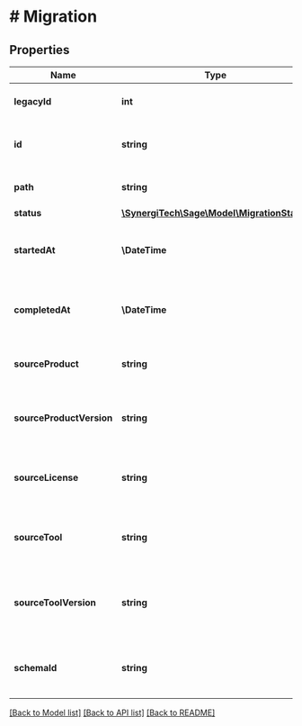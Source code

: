 # # Migration

## Properties

Name | Type | Description | Notes
------------ | ------------- | ------------- | -------------
**legacyId** | **int** | The legacy ID for the item | [optional]
**id** | **string** | The unique identifier for the migration | [optional]
**path** | **string** | The api path for this item | [optional]
**status** | [**\SynergiTech\Sage\Model\MigrationStatus**](MigrationStatus.md) |  | [optional]
**startedAt** | **\DateTime** | The date/time the migration started | [optional]
**completedAt** | **\DateTime** | The date/time the migration completed | [optional]
**sourceProduct** | **string** | The source product for the migration | [optional]
**sourceProductVersion** | **string** | The source product version for the migration | [optional]
**sourceLicense** | **string** | The source product license for the migration | [optional]
**sourceTool** | **string** | The source product extract tool for the migration | [optional]
**sourceToolVersion** | **string** | The source product extract tool version for the migration | [optional]
**schemaId** | **string** | The schema id used for the migration | [optional]

[[Back to Model list]](../../README.md#models) [[Back to API list]](../../README.md#endpoints) [[Back to README]](../../README.md)
